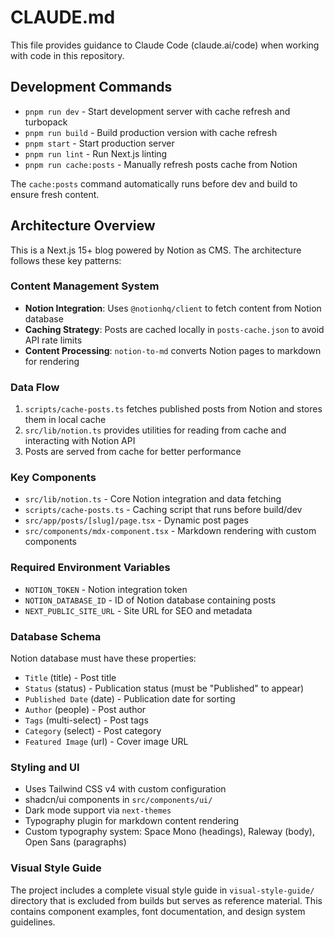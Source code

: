 # CLAUDE.md

This file provides guidance to Claude Code (claude.ai/code) when working with code in this repository.

## Development Commands

- `pnpm run dev` - Start development server with cache refresh and turbopack
- `pnpm run build` - Build production version with cache refresh
- `pnpm start` - Start production server
- `pnpm run lint` - Run Next.js linting
- `pnpm run cache:posts` - Manually refresh posts cache from Notion

The `cache:posts` command automatically runs before dev and build to ensure fresh content.

## Architecture Overview

This is a Next.js 15+ blog powered by Notion as CMS. The architecture follows these key patterns:

### Content Management System
- **Notion Integration**: Uses `@notionhq/client` to fetch content from Notion database
- **Caching Strategy**: Posts are cached locally in `posts-cache.json` to avoid API rate limits
- **Content Processing**: `notion-to-md` converts Notion pages to markdown for rendering

### Data Flow
1. `scripts/cache-posts.ts` fetches published posts from Notion and stores them in local cache
2. `src/lib/notion.ts` provides utilities for reading from cache and interacting with Notion API
3. Posts are served from cache for better performance

### Key Components
- `src/lib/notion.ts` - Core Notion integration and data fetching
- `scripts/cache-posts.ts` - Caching script that runs before build/dev
- `src/app/posts/[slug]/page.tsx` - Dynamic post pages
- `src/components/mdx-component.tsx` - Markdown rendering with custom components

### Required Environment Variables
- `NOTION_TOKEN` - Notion integration token
- `NOTION_DATABASE_ID` - ID of Notion database containing posts
- `NEXT_PUBLIC_SITE_URL` - Site URL for SEO and metadata

### Database Schema
Notion database must have these properties:
- `Title` (title) - Post title
- `Status` (status) - Publication status (must be "Published" to appear)
- `Published Date` (date) - Publication date for sorting
- `Author` (people) - Post author
- `Tags` (multi-select) - Post tags
- `Category` (select) - Post category
- `Featured Image` (url) - Cover image URL

### Styling and UI
- Uses Tailwind CSS v4 with custom configuration
- shadcn/ui components in `src/components/ui/`
- Dark mode support via `next-themes`
- Typography plugin for markdown content rendering
- Custom typography system: Space Mono (headings), Raleway (body), Open Sans (paragraphs)

### Visual Style Guide
The project includes a complete visual style guide in `visual-style-guide/` directory that is excluded from builds but serves as reference material. This contains component examples, font documentation, and design system guidelines.